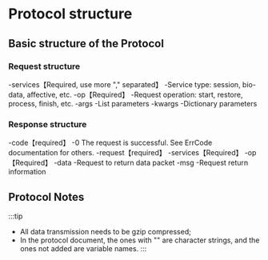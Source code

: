 

# Protocol structure

## Basic structure of the Protocol

### Request structure

-services【Required, use more "," separated】
     -Service type: session, bio-data, affective, etc.
-op【Required】
     -Request operation: start, restore, process, finish, etc.
-args
     -List parameters
-kwargs
     -Dictionary parameters

### Response structure
 
-code【required】
     -0 The request is successful. See ErrCode documentation for others.
-request【required】
     -services【Required】
     -op【Required】
-data
     -Request to return data packet
-msg
     -Request return information

## Protocol Notes

:::tip
* All data transmission needs to be gzip compressed;
* In the protocol document, the ones with "" are character strings, and the ones not added are variable names.
:::
